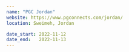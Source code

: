 ```yaml
---
name: "PGC Jordan"
website: https://www.pgconnects.com/jordan/
location: Sweimeh, Jordan

date_start: 2022-11-12
date_end:   2022-11-13
---
```

